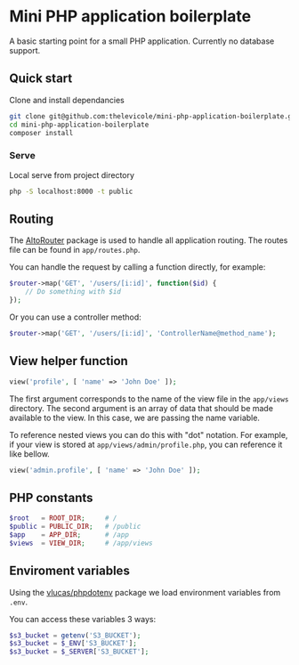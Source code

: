 # Mini PHP application boilerplate

A basic starting point for a small PHP application. Currently no database support.

## Quick start

Clone and install dependancies
```bash
git clone git@github.com:thelevicole/mini-php-application-boilerplate.git
cd mini-php-application-boilerplate
composer install
```
### Serve
Local serve from project directory
```bash
php -S localhost:8000 -t public
```

## Routing

The [AltoRouter](http://altorouter.com/) package is used to handle all application routing. The routes file can be found in `app/routes.php`.

You can handle the request by calling a function directly, for example:
```php
$router->map('GET', '/users/[i:id]', function($id) {
	// Do something with $id
});
```

Or you can use a controller method:
```php
$router->map('GET', '/users/[i:id]', 'ControllerName@method_name');
```

## View helper function

```php
view('profile', [ 'name' => 'John Doe' ]);
```

The first argument corresponds to the name of the view file in the `app/views` directory. The second argument is an array of data that should be made available to the view. In this case, we are passing the name variable.

To reference nested views you can do this with "dot" notation. For example, if your view is stored at `app/views/admin/profile.php`, you can reference it like bellow.

```php
view('admin.profile', [ 'name' => 'John Doe' ]);
```

## PHP constants

```php
$root	= ROOT_DIR;		# /
$public	= PUBLIC_DIR;	# /public
$app	= APP_DIR;		# /app
$views	= VIEW_DIR;		# /app/views
```

## Enviroment variables

Using the [vlucas/phpdotenv](https://github.com/vlucas/phpdotenv) package we load environment variables from `.env`.

You can access these variables 3 ways:

```php
$s3_bucket = getenv('S3_BUCKET');
$s3_bucket = $_ENV['S3_BUCKET'];
$s3_bucket = $_SERVER['S3_BUCKET'];
```
